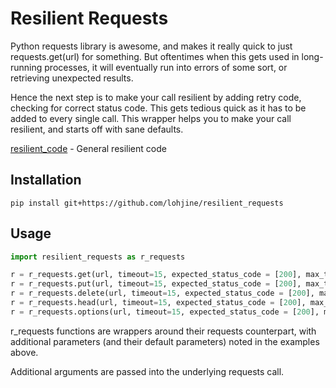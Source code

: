 # Resilient Requests
 
Python requests library is awesome, and makes it really quick to just requests.get(url) for something. But oftentimes when this gets used in long-running processes, it will eventually run into errors of some sort, or retrieving unexpected results.

Hence the next step is to make your call resilient by adding retry code, checking for correct status code. This gets tedious quick as it has to be added to every single call. This wrapper helps you to make your call resilient, and starts off with sane defaults.

[resilient_code](https://github.com/lohjine/resilient_code) - General resilient code

## Installation

```
pip install git+https://github.com/lohjine/resilient_requests
```

## Usage

```python
import resilient_requests as r_requests

r = r_requests.get(url, timeout=15, expected_status_code = [200], max_tries = 3, exponential_backoff={'min': 0.1, 'max': 5})
r = r_requests.put(url, timeout=15, expected_status_code = [200], max_tries = 3, exponential_backoff={'min': 0.1, 'max': 5})
r = r_requests.delete(url, timeout=15, expected_status_code = [200], max_tries = 3, exponential_backoff={'min': 0.1, 'max': 5})
r = r_requests.head(url, timeout=15, expected_status_code = [200], max_tries = 3, exponential_backoff={'min': 0.1, 'max': 5})
r = r_requests.options(url, timeout=15, expected_status_code = [200], max_tries = 3, exponential_backoff={'min': 0.1, 'max': 5})

```

r_requests functions are wrappers around their requests counterpart, with additional parameters (and their default parameters) noted in the examples above.

Additional arguments are passed into the underlying requests call.
